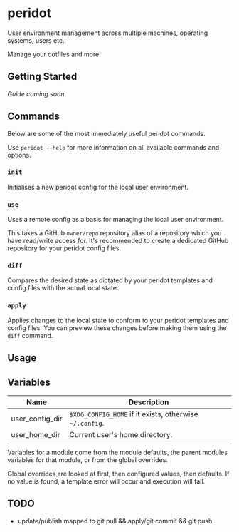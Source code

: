# peridot

User environment management across multiple machines, operating systems, users etc.

Manage your dotfiles and more!

## Getting Started

*Guide coming soon*

## Commands

Below are some of the most immediately useful peridot commands.

Use `peridot --help` for more information on all available commands and options.

### `init`

Initialises a new peridot config for the local user environment.

### `use`

Uses a remote config as a basis for managing the local user environment.

This takes a GitHub `owner/repo` repository alias of a repository which you have read/write access for. It's recommended to create a dedicated GitHub repository for your peridot config files.

### `diff`

Compares the desired state as dictated by your peridot templates and config files with the actual local state.

### `apply`

Applies changes to the local state to conform to your peridot templates and config files. You can preview these changes before making them using the `diff` command.

## Usage

## Variables

| Name               | Description |
|--------------------|-------------|
| user_config_dir    | `$XDG_CONFIG_HOME` if it exists, otherwise `~/.config`.
| user_home_dir      | Current user's home directory.

Variables for a module come from the module defaults, the parent modules variables for that module, or from the global overrides.

Global overrides are looked at first, then configured values, then defaults. If no value is found, a template error will occur and execution will fail.

## TODO

- update/publish mapped to git pull && apply/git commit && git push
